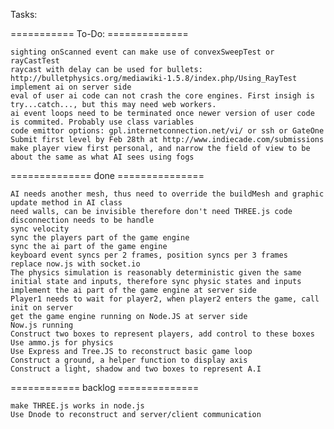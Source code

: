 Tasks:

=========== To-Do:  ==============
	
	sighting onScanned event can make use of convexSweepTest or rayCastTest
	raycast with delay can be used for bullets: http://bulletphysics.org/mediawiki-1.5.8/index.php/Using_RayTest
	implement ai on server side
	eval of user ai code can not crash the core engines. First insigh is try...catch..., but this may need web workers.
	ai event loops need to be terminated once newer version of user code is commited. Probably use class variables
	code emittor options: gpl.internetconnection.net/vi/ or ssh or GateOne
	Submit first level by Feb 28th at http://www.indiecade.com/submissions 
	make player view first personal, and narrow the field of view to be about the same as what AI sees using fogs

============== done ===============

	AI needs another mesh, thus need to override the buildMesh and graphic update method in AI class
	need walls, can be invisible therefore don't need THREE.js code
	disconnection needs to be handle
	sync velocity
	sync the players part of the game engine
	sync the ai part of the game engine
	keyboard event syncs per 2 frames, position syncs per 3 frames
	replace now.js with socket.io
	The physics simulation is reasonably deterministic given the same initial state and inputs, therefore sync physic states and inputs	
	implement the ai part of the game engine at server side
	Player1 needs to wait for player2, when player2 enters the game, call init on server
	get the game engine running on Node.JS at server side
	Now.js running
	Construct two boxes to represent players, add control to these boxes
	Use ammo.js for physics
	Use Express and Tree.JS to reconstruct basic game loop
	Construct a ground, a helper function to display axis
	Construct a light, shadow and two boxes to represent A.I 

============ backlog ==============

	make THREE.js works in node.js
	Use Dnode to reconstruct and server/client communication
